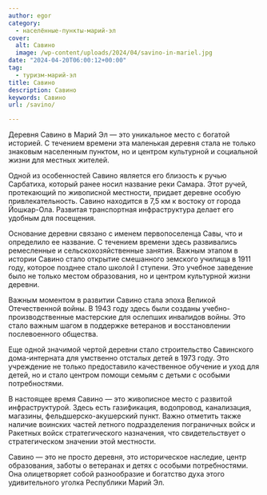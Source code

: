 ```yaml
---
author: egor
category:
  - населённые-пункты-марий-эл
cover:
  alt: Савино
  image: /wp-content/uploads/2024/04/savino-in-mariel.jpg
date: "2024-04-20T06:00:12+00:00"
tag:
  - туризм-марий-эл
title: Савино
description: Савино
keywords: Савино
url: /savino/

---
```

Деревня Савино в Марий Эл — это уникальное место с богатой историей. С течением времени эта маленькая деревня стала не только знаковым населенным пунктом, но и центром культурной и социальной жизни для местных жителей.

Одной из особенностей Савино является его близость к ручью Сарбатиха, который ранее носил название реки Самара. Этот ручей, протекающий по живописной местности, придает деревне особую привлекательность. Савино находится в 7,5 км к востоку от города Йошкар-Ола. Развитая транспортная инфраструктура делает его удобным для посещения.

Основание деревни связано с именем первопоселенца Савы, что и определило ее название. С течением времени здесь развивались ремесленные и сельскохозяйственные занятия. Важным этапом в истории Савино стало открытие смешанного земского училища в 1911 году, которое позднее стало школой I ступени. Это учебное заведение было не только местом образования, но и центром культурной жизни деревни.

Важным моментом в развитии Савино стала эпоха Великой Отечественной войны. В 1943 году здесь были созданы учебно-производственные мастерские для ослепших инвалидов войны. Это стало важным шагом в поддержке ветеранов и восстановлении послевоенного общества.

Еще одной значимой чертой деревни стало строительство Савинского дома-интерната для умственно отсталых детей в 1973 году. Это учреждение не только предоставило качественное обучение и уход для детей, но и стало центром помощи семьям с детьми с особыми потребностями.

В настоящее время Савино — это живописное место с развитой инфраструктурой. Здесь есть газификация, водопровод, канализация, магазины, фельдшерско-акушерский пункт. Важно отметить также наличие воинских частей летного подразделения пограничных войск и Ракетных войск стратегического назначения, что свидетельствует о стратегическом значении этой местности.

Савино — это не просто деревня, это историческое наследие, центр образования, заботы о ветеранах и детях с особыми потребностями. Она олицетворяет собой разнообразие и богатство духа этого удивительного уголка Республики Марий Эл.
